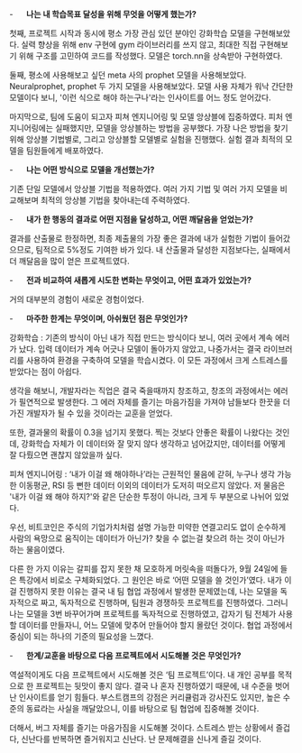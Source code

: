 -      **나는 내 학습목표 달성을 위해 무엇을 어떻게 했는가?**

첫째, 프로젝트 시작과 동시에 평소 가장 관심 있던 분야인 강화학습 모델을 구현해보았다. 실력 향상을 위해 env 구현에 gym 라이브러리를 쓰지 않고, 최대한 직접 구현해보기 위해 구조를 고민하여 코드를 작성했다. 모델은 torch.nn을 상속받아 구현하였다.

둘째, 평소에 사용해보고 싶던 meta 사의 prophet 모델을 사용해보았다. Neuralprophet, prophet 두 가지 모델을 사용해보았다. 모델 사용 자체가 워낙 간단한 모델이다 보니, '이런 식으로 해야 하는구나'라는 인사이트를 어느 정도 얻어갔다.

마지막으로, 팀에 도움이 되고자 피쳐 엔지니어링 및 모델 앙상블에 집중하였다. 피처 엔지니어링에는 실패했지만, 모델을 앙상블하는 방법을 공부했다. 가장 나은 방법을 찾기 위해 앙상블 기법별로, 그리고 앙상블할 모델별로 실험을 진행했다. 실험 결과 최적의 모델을 팀원들에게 배포하였다.

-      **나는 어떤 방식으로 모델을 개선했는가?**

기존 단일 모델에서 앙상블 기법을 적용하였다. 여러 가지 기법 및 여러 가지 모델을 비교해보며 최적의 앙상블 기법을 찾아내는데 주력하였다.

-      **내가 한 행동의 결과로 어떤 지점을 달성하고, 어떤 깨달음을 얻었는가?**

결과를 산출물로 한정하면, 최종 제출물의 가장 좋은 결과에 내가 실험한 기법이 들어갔으므로, 팀적으로 5%정도 기여한 바가 있다. 내 산출물과 달성한 지점보다는, 실패에서 더 깨달음을 많이 얻은 프로젝트였다.

-      **전과 비교하여 새롭게 시도한 변화는 무엇이고, 어떤 효과가 있었는가?**

거의 대부분의 경험이 새로운 경험이었다.

-      **마주한 한계는 무엇이며, 아쉬웠던 점은 무엇인가?**

강화학습 : 기존의 방식이 아닌 내가 직접 만드는 방식이다 보니, 여러 곳에서 계속 에러가 났다. 입력 데이터가 계속 어긋나 모델이 돌아가지 않았고, 나중가서는 결국 라이브러리를 사용하여 환경을 구축하여 모델을 학습시켰다. 이 모든 과정에서 크게 스트레스를 받았다는 점이 아쉽다.

생각을 해보니, 개발자라는 직업은 결국 죽을때까지 창조하고, 창조의 과정에서는 에러가 필연적으로 발생한다. 그 에러 자체를 즐기는 마음가짐을 가져야 남들보다 한끗을 더 가진 개발자가 될 수 있을 것이라는 교훈을 얻었다.

또한, 결과물의 확률이 0.3을 넘기지 못했다. 찍는 것보다 안좋은 확률이 나왔다는 것인데, 강화학습 자체가 이 데이터와 잘 맞지 않다 생각하고 넘어갔지만, 데이터를 어떻게 잘 다뤘으면 괜찮지 않았을까 싶다.

피쳐 엔지니어링 : ‘내가 이걸 왜 해야하나’라는 근원적인 물음에 갇혀, 누구나 생각 가능한 이동평균, RSI 등 뻔한 데이터 이외의 데이터가 도저히 떠오르지 않았다. 저 물음은 '내가 이걸 왜 해야 하지?'와 같은 단순한 투정이 아니라, 크게 두 부분으로 나뉘어 있었다.

우선, 비트코인은 주식의 기업가치처럼 설명 가능한 미약한 연결고리도 없이 순수하게 사람의 욕망으로 움직이는 데이터가 아닌가? 찾을 수 없는걸 찾으려 하는 것이 아닌가 하는 물음이였다.

다른 한 가지 이유는 갈피를 잡지 못한 채 모호하게 머릿속을 떠돌다가, 9월 24일에 들은 특강에서 비로소 구체화되었다. 그 원인은 바로 ‘어떤 모델을 쓸 것인가’였다. 내가 이걸 진행하지 못한 이유는 결국 내 팀 협업 과정에서 발생한 문제였는데, 나는 모델을 독자적으로 짜고, 독자적으로 진행하며, 팀원과 경쟁하듯 프로젝트를 진행하였다. 그러니 나는 모델을 3번 바꾸어가며 프로젝트를 독자적으로 진행하였고, 갑자기 팀 전체가 사용할 데이터를 만들자니, 어느 모델에 맞추어 만들어야 할지 몰랐던 것이다. 협업 과정에서 중심이 되는 하나의 기준의 필요성을 느꼈다.

-      **한계/교훈을 바탕으로 다음 프로젝트에서 시도해볼 것은 무엇인가?**

역설적이게도 다음 프로젝트에서 시도해볼 것은 ‘팀 프로젝트’이다. 내 개인 공부를 목적으로 한 프로젝트는 뒷맛이 좋지 않다. 결국 나 혼자 진행하였기 때문에, 내 수준을 벗어난 인사이트를 얻기 힘들다. 부스트캠프의 강점은 커리큘럼과 강사진도 있지만, 높은 수준의 동료라는 사실을 깨달았으니, 이를 바탕으로 팀 협업에 집중해볼 것이다.

더해서, 버그 자체를 즐기는 마음가짐을 시도해볼 것이다. 스트레스 받는 상황에서 즐겁다, 신난다를 반복하면 즐거워지고 신난다. 난 문제해결을 신나게 즐길 것이다.